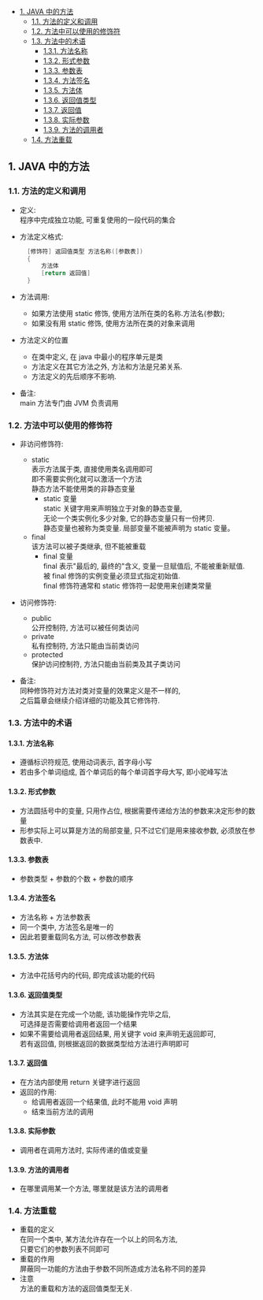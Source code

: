 <!-- TOC -->

- [1. JAVA 中的方法](#1-java-中的方法)
  - [1.1. 方法的定义和调用](#11-方法的定义和调用)
  - [1.2. 方法中可以使用的修饰符](#12-方法中可以使用的修饰符)
  - [1.3. 方法中的术语](#13-方法中的术语)
    - [1.3.1. 方法名称](#131-方法名称)
    - [1.3.2. 形式参数](#132-形式参数)
    - [1.3.3. 参数表](#133-参数表)
    - [1.3.4. 方法签名](#134-方法签名)
    - [1.3.5. 方法体](#135-方法体)
    - [1.3.6. 返回值类型](#136-返回值类型)
    - [1.3.7. 返回值](#137-返回值)
    - [1.3.8. 实际参数](#138-实际参数)
    - [1.3.9. 方法的调用者](#139-方法的调用者)
  - [1.4. 方法重载](#14-方法重载)

<!-- /TOC -->

## 1. JAVA 中的方法

### 1.1. 方法的定义和调用
- 定义:  
  程序中完成独立功能, 可重复使用的一段代码的集合

- 方法定义格式:  
  ```java
    [修饰符] 返回值类型 方法名称([参数表])
    {
        方法体
        [return 返回值]
    }
  ```

- 方法调用:  
  - 如果方法使用 static 修饰, 使用方法所在类的名称.方法名(参数);
  - 如果没有用 static 修饰, 使用方法所在类的对象来调用

- 方法定义的位置
  - 在类中定义, 在 java 中最小的程序单元是类
  - 方法定义在其它方法之外, 方法和方法是兄弟关系.
  - 方法定义的先后顺序不影响.

- 备注:  
  main 方法专门由 JVM 负责调用

### 1.2. 方法中可以使用的修饰符
- 非访问修饰符:　
  - static  
    表示方法属于类, 直接使用类名调用即可  
    即不需要实例化就可以激活一个方法  
    静态方法不能使用类的非静态变量
    - static 变量  
      static 关键字用来声明独立于对象的静态变量,  
      无论一个类实例化多少对象, 它的静态变量只有一份拷贝.   
      静态变量也被称为类变量. 局部变量不能被声明为 static 变量。
  - final  
    该方法可以被子类继承, 但不能被重载
    - final 变量  
      final 表示"最后的, 最终的"含义, 变量一旦赋值后, 不能被重新赋值.  
      被 final 修饰的实例变量必须显式指定初始值.  
      final 修饰符通常和 static 修饰符一起使用来创建类常量

- 访问修饰符:      
  - public  
    公开控制符, 方法可以被任何类访问
  - private  
    私有控制符, 方法只能由当前类访问
  - protected  
    保护访问控制符, 方法只能由当前类及其子类访问

- 备注:  
  同种修饰符对方法对类对变量的效果定义是不一样的,   
  之后篇章会继续介绍详细的功能及其它修饰符.

### 1.3. 方法中的术语

#### 1.3.1. 方法名称  
- 遵循标识符规范, 使用动词表示, 首字母小写
- 若由多个单词组成, 首个单词后的每个单词首字母大写, 即小驼峰写法

#### 1.3.2. 形式参数
- 方法圆括号中的变量, 只用作占位, 根据需要传递给方法的参数来决定形参的数量
- 形参实际上可以算是方法的局部变量, 只不过它们是用来接收参数, 必须放在参数表中.  

#### 1.3.3. 参数表
- 参数类型 + 参数的个数 + 参数的顺序

#### 1.3.4. 方法签名
- 方法名称 + 方法参数表
- 同一个类中, 方法签名是唯一的
- 因此若要重载同名方法, 可以修改参数表

#### 1.3.5. 方法体
- 方法中花括号内的代码, 即完成该功能的代码

#### 1.3.6. 返回值类型
- 方法其实是在完成一个功能, 该功能操作完毕之后,  
  可选择是否需要给调用者返回一个结果
- 如果不需要给调用者返回结果, 用关键字 void 来声明无返回即可,  
  若有返回值, 则根据返回的数据类型给方法进行声明即可

#### 1.3.7. 返回值
- 在方法内部使用 return 关键字进行返回
- 返回的作用:
  - 给调用者返回一个结果值, 此时不能用 void 声明
  - 结束当前方法的调用

#### 1.3.8. 实际参数
- 调用者在调用方法时, 实际传递的值或变量

#### 1.3.9. 方法的调用者
- 在哪里调用某一个方法, 哪里就是该方法的调用者


### 1.4. 方法重载
- 重载的定义  
  在同一个类中, 某方法允许存在一个以上的同名方法,  
  只要它们的参数列表不同即可
- 重载的作用   
  屏蔽同一功能的方法由于参数不同所造成方法名称不同的差异
- 注意  
  方法的重载和方法的返回值类型无关.
